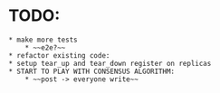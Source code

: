 # TODO:
    * make more tests
        * ~~e2e?~~
    * refactor existing code:
    * setup tear_up and tear_down register on replicas
    * START TO PLAY WITH CONSENSUS ALGORITHM:
        * ~~post -> everyone write~~